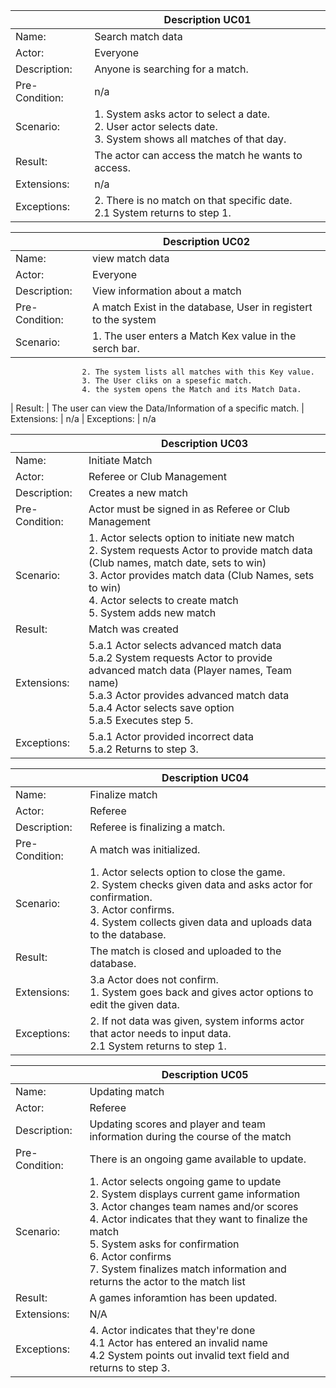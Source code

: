 
|                | Description UC01                                                 |
| -------------- | ------------------------------------------------------------ |
| Name:          | Search match data                                              |
| Actor:         | Everyone
| Description:   | Anyone is searching for a match.                                |
| Pre-Condition: | n/a                                   |
| Scenario:      | 1. System asks actor to select a date.<br />2. User actor selects date.<br />3. System shows all matches of that day.	|
| Result:        | The actor can access the match he wants to access.                  |
| Extensions:    | n/a
| Exceptions:    | 2. There is no match on that specific date. <br />2.1 System returns to step 1. |


|                 | Description UC02                                          
|-----------------|-------------------
| Name:           | view match data 
| Actor:          | Everyone
| Description:    | View information about a match
| Pre-Condition:  | A match Exist in the database, User in registert to the system
| Scenario:       | 1. The user enters a Match Kex value in the serch bar.
                    2. The system lists all matches with this Key value.
                    3. The User cliks on a spesefic match.
                    4. the system opens the Match and its Match Data.
| Result:         | The user can view the Data/Information of a specific match. 
| Extensions:     | n/a
| Exceptions:     | n/a

|                 | Description UC03           |                               
|-----------------|-------------------|
| Name:           | Initiate Match |
| Actor:          | Referee or Club Management |
| Description:    | Creates a new match |
| Pre-Condition:  | Actor must be signed in as Referee or Club Management |
| Scenario:       | 1. Actor selects option to initiate new match  <br />2. System requests Actor to provide match data (Club names, match date, sets to win) <br />3. Actor provides match data (Club Names, sets to win) <br />4. Actor selects to create match <br />5. System adds new match |
| Result:         | Match was created |
| Extensions:     | 5.a.1 Actor selects advanced match data <br />5.a.2 System requests Actor to provide advanced match data (Player names, Team name) <br />5.a.3 Actor provides advanced match data <br />5.a.4 Actor selects save option <br />5.a.5 Executes step 5. |
| Exceptions:     | 5.a.1 Actor provided incorrect data <br />5.a.2 Returns to step 3. |

|                 | Description UC04                                          
|-----------------|-------------------
| Name:           | Finalize match
| Actor:          | Referee
| Description:    | Referee is finalizing a match.
| Pre-Condition:  | A match was initialized.
| Scenario:       | 1. Actor selects option to close the game. <br />2. System checks given data and asks actor for confirmation. <br />3. Actor confirms. <br />4. System collects given data and uploads data to the database.
| Result:         | The match is closed and uploaded to the database.
| Extensions:     | 3.a Actor does not confirm. <br />1. System goes back and gives actor options to edit the given data.
| Exceptions:     | 2. If not data was given, system informs actor that actor needs to input data. <br />2.1 System returns to step 1.

|                 | Description UC05                                          
|-----------------|-------------------
| Name:           | Updating match
| Actor:          | Referee
| Description:    | Updating scores and player and team information during the course of the match
| Pre-Condition:  | There is an ongoing game available to update.
| Scenario:       | 1. Actor selects ongoing game to update <br> 2. System displays current game information <br> 3. Actor changes team names and/or scores <br> 4. Actor indicates that they want to finalize the match <br> 5. System asks for confirmation <br> 6. Actor confirms <br> 7. System finalizes match information and returns the actor to the match list
| Result:         | A games inforamtion has been updated.
| Extensions:     | N/A
| Exceptions:     | 4. Actor indicates that they're done<br>4.1 Actor has entered an invalid name<br>4.2 System points out invalid text field and returns to step 3.

